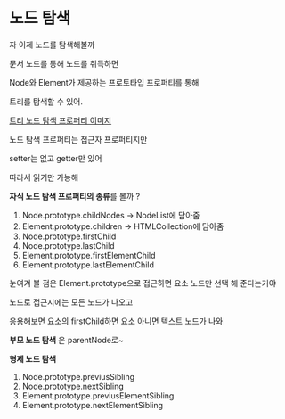 # 노드 탐색

자 이제 노드를 탐색해볼까 

문서 노드를 통해 노드를 취득하면 

Node와 Element가 제공하는 프로토타입 프로퍼티를 통해

트리를 탐색할 수 있어. 

[트리 노드 탐색 프로퍼티 이미지](https://velog.velcdn.com/images%2Fhang_kem_0531%2Fpost%2F4046b3fb-d6fc-4117-a9ec-a00b33fa8eea%2Fimage.png)

노드 탐색 프로퍼티는 접근자 프로퍼티지만

setter는 없고 getter만 있어

따라서 읽기만 가능해

**자식 노드 탐색 프로퍼티의 종류**를 볼까 ?

1. Node.prototype.childNodes  -> NodeList에 담아줌
2. Element.prototype.children -> HTMLCollection에 담아줌
3. Node.prototype.firstChild
4. Node.prototype.lastChild
5. Element.prototype.firstElementChild
6. Element.prototype.lastElementChild

눈여겨 볼 점은 Element.prototype으로 접근하면 요소 노드만 선택 해 준다는거야  

노드로 접근시에는 모든 노드가 나오고 

응용해보면 요소의 firstChild하면 요소 아니면 텍스트 노드가 나와

**부모 노드 탐색** 은 parentNode로~

**형제 노드 탐색**  
1. Node.prototype.previusSibling
2. Node.prototype.nextSibling
3. Element.prototype.previusElementSibling
4. Element.prototype.nextElementSibling
